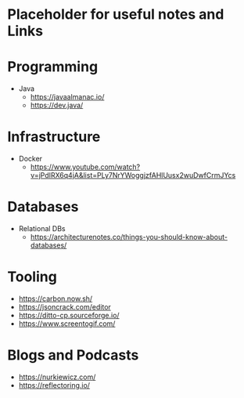 # Placeholder for useful notes and Links

# Programming 
- Java 
  - https://javaalmanac.io/ 
  - https://dev.java/
  
# Infrastructure 
- Docker 
  - https://www.youtube.com/watch?v=jPdIRX6q4jA&list=PLy7NrYWoggjzfAHlUusx2wuDwfCrmJYcs 
  
# Databases
- Relational DBs 
  - https://architecturenotes.co/things-you-should-know-about-databases/
  
# Tooling
- https://carbon.now.sh/ 
- https://jsoncrack.com/editor 
- https://ditto-cp.sourceforge.io/
- https://www.screentogif.com/

# Blogs and Podcasts 
- https://nurkiewicz.com/ 
- https://reflectoring.io/ 


